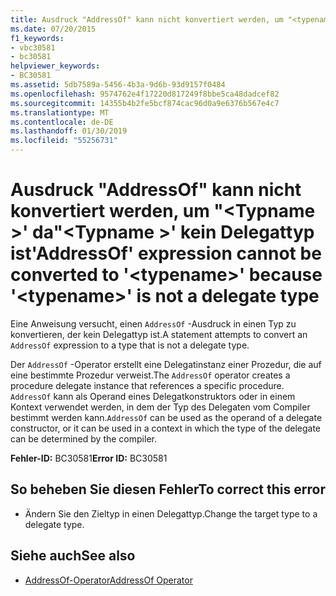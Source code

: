```yaml
---
title: Ausdruck "AddressOf" kann nicht konvertiert werden, um "<typename>"da"<typename>' kein Delegattyp ist
ms.date: 07/20/2015
f1_keywords:
- vbc30581
- bc30581
helpviewer_keywords:
- BC30581
ms.assetid: 5db7589a-5456-4b3a-9d6b-93d9157f0484
ms.openlocfilehash: 9574762e4f17220d817249f8bbe5ca48dadcef82
ms.sourcegitcommit: 14355b4b2fe5bcf874cac96d0a9e6376b567e4c7
ms.translationtype: MT
ms.contentlocale: de-DE
ms.lasthandoff: 01/30/2019
ms.locfileid: "55256731"
---
```

# <a name="addressof-expression-cannot-be-converted-to-typename-because-typename-is-not-a-delegate-type"></a><span data-ttu-id="141c8-102">Ausdruck "AddressOf" kann nicht konvertiert werden, um "\<Typname >' da"\<Typname >' kein Delegattyp ist</span><span class="sxs-lookup"><span data-stu-id="141c8-102">'AddressOf' expression cannot be converted to '\<typename>' because '\<typename>' is not a delegate type</span></span>
<span data-ttu-id="141c8-103">Eine Anweisung versucht, einen `AddressOf` -Ausdruck in einen Typ zu konvertieren, der kein Delegattyp ist.</span><span class="sxs-lookup"><span data-stu-id="141c8-103">A statement attempts to convert an `AddressOf` expression to a type that is not a delegate type.</span></span>  
  
 <span data-ttu-id="141c8-104">Der `AddressOf` -Operator erstellt eine Delegatinstanz einer Prozedur, die auf eine bestimmte Prozedur verweist.</span><span class="sxs-lookup"><span data-stu-id="141c8-104">The `AddressOf` operator creates a procedure delegate instance that references a specific procedure.</span></span> <span data-ttu-id="141c8-105">`AddressOf` kann als Operand eines Delegatkonstruktors oder in einem Kontext verwendet werden, in dem der Typ des Delegaten vom Compiler bestimmt werden kann.</span><span class="sxs-lookup"><span data-stu-id="141c8-105">`AddressOf` can be used as the operand of a delegate constructor, or it can be used in a context in which the type of the delegate can be determined by the compiler.</span></span>  
  
 <span data-ttu-id="141c8-106">**Fehler-ID:** BC30581</span><span class="sxs-lookup"><span data-stu-id="141c8-106">**Error ID:** BC30581</span></span>  
  
## <a name="to-correct-this-error"></a><span data-ttu-id="141c8-107">So beheben Sie diesen Fehler</span><span class="sxs-lookup"><span data-stu-id="141c8-107">To correct this error</span></span>  
  
-   <span data-ttu-id="141c8-108">Ändern Sie den Zieltyp in einen Delegattyp.</span><span class="sxs-lookup"><span data-stu-id="141c8-108">Change the target type to a delegate type.</span></span>  
  
## <a name="see-also"></a><span data-ttu-id="141c8-109">Siehe auch</span><span class="sxs-lookup"><span data-stu-id="141c8-109">See also</span></span>
- [<span data-ttu-id="141c8-110">AddressOf-Operator</span><span class="sxs-lookup"><span data-stu-id="141c8-110">AddressOf Operator</span></span>](../../visual-basic/language-reference/operators/addressof-operator.md)

